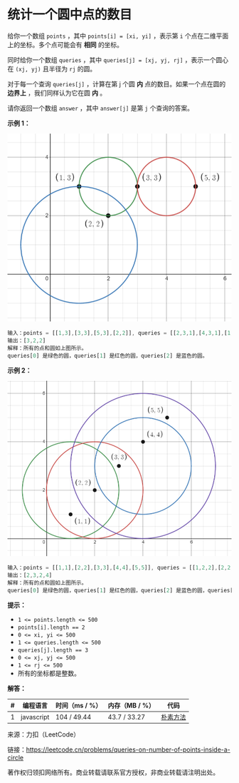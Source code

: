 # 统计一个圆中点的数目

给你一个数组 `points` ，其中 `points[i] = [xi, yi]` ，表示第 `i` 个点在二维平面上的坐标。多个点可能会有 **相同** 的坐标。

同时给你一个数组 `queries` ，其中 `queries[j] = [xj, yj, rj]` ，表示一个圆心在 `(xj, yj)` 且半径为 `rj` 的圆。

对于每一个查询 `queries[j]` ，计算在第 j 个圆 **内** 点的数目。如果一个点在圆的 **边界上** ，我们同样认为它在圆 **内** 。

请你返回一个数组 `answer` ，其中 `answer[j]` 是第 `j` 个查询的答案。

**示例 1：**

![示例1](./eg1.png)

``` javascript
输入：points = [[1,3],[3,3],[5,3],[2,2]], queries = [[2,3,1],[4,3,1],[1,1,2]]
输出：[3,2,2]
解释：所有的点和圆如上图所示。
queries[0] 是绿色的圆，queries[1] 是红色的圆，queries[2] 是蓝色的圆。
```

**示例 2：**

![示例2](./eg2.png)

``` javascript
输入：points = [[1,1],[2,2],[3,3],[4,4],[5,5]], queries = [[1,2,2],[2,2,2],[4,3,2],[4,3,3]]
输出：[2,3,2,4]
解释：所有的点和圆如上图所示。
queries[0] 是绿色的圆，queries[1] 是红色的圆，queries[2] 是蓝色的圆，queries[3] 是紫色的圆。
```

**提示：**

- `1 <= points.length <= 500`
- `points[i].length == 2`
- `0 <= x​​​​​​i, y​​​​​​i <= 500`
- `1 <= queries.length <= 500`
- `queries[j].length == 3`
- `0 <= xj, yj <= 500`
- `1 <= rj <= 500`
- 所有的坐标都是整数。

**解答：**

**#**|**编程语言**|**时间（ms / %）**|**内存（MB / %）**|**代码**
--|--|--|--|--
1|javascript|104 / 49.44|43.7 / 33.27|[朴素方法](./javascript/ac_v1.js)

来源：力扣（LeetCode）

链接：https://leetcode.cn/problems/queries-on-number-of-points-inside-a-circle

著作权归领扣网络所有。商业转载请联系官方授权，非商业转载请注明出处。
